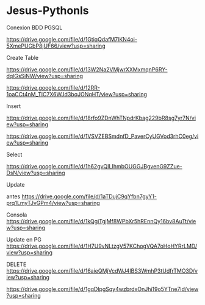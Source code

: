 # Jesus-Pythonls

Conexion BDD PGSQL

https://drive.google.com/file/d/1GtiqQdafM7lKN4oi-5XmePUGbP8jUF66/view?usp=sharing

Create Table

https://drive.google.com/file/d/13W2Na2VMjwrXXMxmqnP6RY-dqlGsSiNW/view?usp=sharing

https://drive.google.com/file/d/12RR-1oaCCt4nM_TIC7X6WJd3bqJONqHT/view?usp=sharing

Insert

https://drive.google.com/file/d/18rfo9ZDnWhTNpdrKbag229bR8sg7yr7N/view?usp=sharing

https://drive.google.com/file/d/1VSVZEBSmdnfD_PaverCyUGVod3rhC0eg/view?usp=sharing

Select

https://drive.google.com/file/d/1h62gvQILIhmbOUGGJBgvenG9ZZue-DsN/view?usp=sharing

Update

antes
https://drive.google.com/file/d/1aTDujC9qYfbn7gyY1-prq1LmyTJvGPm4/view?usp=sharing

Consola
https://drive.google.com/file/d/1kQgiTgjMf8WPbXr5hREnnQy16bv8AuTt/view?usp=sharing

Update en PG
https://drive.google.com/file/d/1H7U9vNLtzgV57KChogVQA7oHoHYRrLMD/view?usp=sharing

DELETE
https://drive.google.com/file/d/16aieQMjVcdWJ4IBS3WmhP3tUdfrTMO3D/view?usp=sharing

https://drive.google.com/file/d/1gqDlpgSqy4wzbrdxOnJhi19o5YTne7ld/view?usp=sharing
